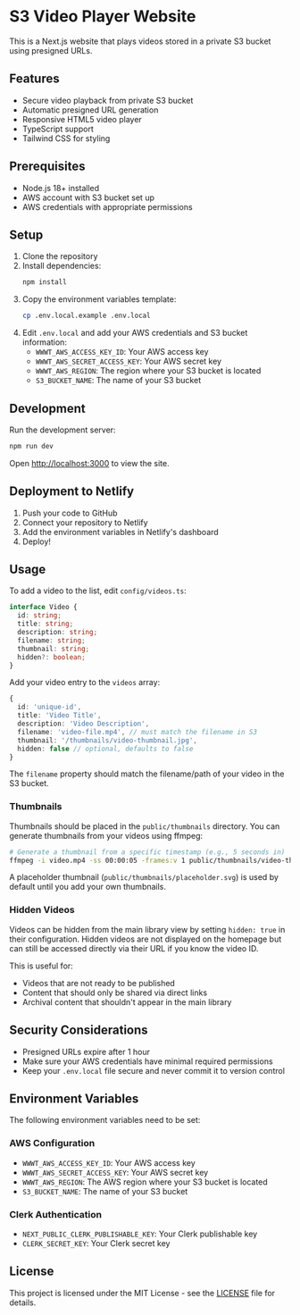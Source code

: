 # S3 Video Player Website

This is a Next.js website that plays videos stored in a private S3 bucket using presigned URLs.

## Features

- Secure video playback from private S3 bucket
- Automatic presigned URL generation
- Responsive HTML5 video player
- TypeScript support
- Tailwind CSS for styling

## Prerequisites

- Node.js 18+ installed
- AWS account with S3 bucket set up
- AWS credentials with appropriate permissions

## Setup

1. Clone the repository
2. Install dependencies:
   ```bash
   npm install
   ```
3. Copy the environment variables template:
   ```bash
   cp .env.local.example .env.local
   ```
4. Edit `.env.local` and add your AWS credentials and S3 bucket information:
   - `WWWT_AWS_ACCESS_KEY_ID`: Your AWS access key
   - `WWWT_AWS_SECRET_ACCESS_KEY`: Your AWS secret key
   - `WWWT_AWS_REGION`: The region where your S3 bucket is located
   - `S3_BUCKET_NAME`: The name of your S3 bucket

## Development

Run the development server:

```bash
npm run dev
```

Open [http://localhost:3000](http://localhost:3000) to view the site.

## Deployment to Netlify

1. Push your code to GitHub
2. Connect your repository to Netlify
3. Add the environment variables in Netlify's dashboard
4. Deploy!

## Usage

To add a video to the list, edit `config/videos.ts`:

```typescript
interface Video {
  id: string;
  title: string;
  description: string;
  filename: string;
  thumbnail: string;
  hidden?: boolean;
}
```

Add your video entry to the `videos` array:

```typescript
{
  id: 'unique-id',
  title: 'Video Title',
  description: 'Video Description',
  filename: 'video-file.mp4', // must match the filename in S3
  thumbnail: '/thumbnails/video-thumbnail.jpg',
  hidden: false // optional, defaults to false
}
```

The `filename` property should match the filename/path of your video in the S3 bucket.

### Thumbnails

Thumbnails should be placed in the `public/thumbnails` directory. You can generate thumbnails from your videos using ffmpeg:

```bash
# Generate a thumbnail from a specific timestamp (e.g., 5 seconds in)
ffmpeg -i video.mp4 -ss 00:00:05 -frames:v 1 public/thumbnails/video-thumbnail.jpg
```

A placeholder thumbnail (`public/thumbnails/placeholder.svg`) is used by default until you add your own thumbnails.

### Hidden Videos

Videos can be hidden from the main library view by setting `hidden: true` in their configuration. Hidden videos are not displayed on the homepage but can still be accessed directly via their URL if you know the video ID.

This is useful for:
- Videos that are not ready to be published
- Content that should only be shared via direct links
- Archival content that shouldn't appear in the main library

## Security Considerations

- Presigned URLs expire after 1 hour
- Make sure your AWS credentials have minimal required permissions
- Keep your `.env.local` file secure and never commit it to version control

## Environment Variables

The following environment variables need to be set:

### AWS Configuration
- `WWWT_AWS_ACCESS_KEY_ID`: Your AWS access key
- `WWWT_AWS_SECRET_ACCESS_KEY`: Your AWS secret key
- `WWWT_AWS_REGION`: The AWS region where your S3 bucket is located
- `S3_BUCKET_NAME`: The name of your S3 bucket

### Clerk Authentication
- `NEXT_PUBLIC_CLERK_PUBLISHABLE_KEY`: Your Clerk publishable key
- `CLERK_SECRET_KEY`: Your Clerk secret key 

## License

This project is licensed under the MIT License - see the [LICENSE](LICENSE) file for details. 